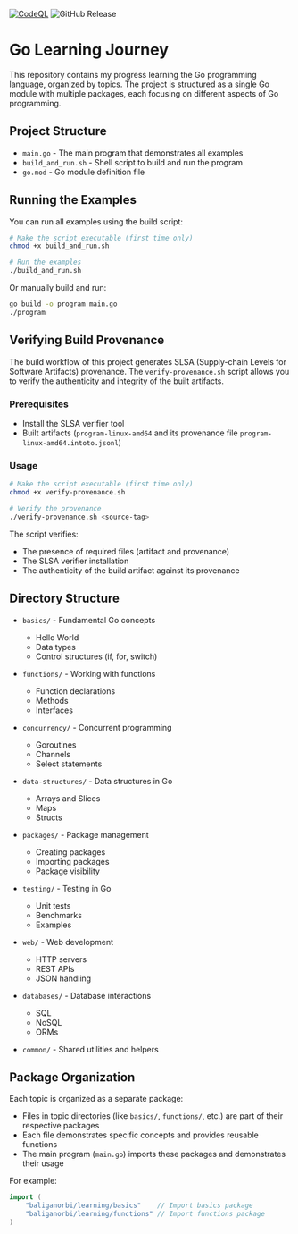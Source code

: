 [![CodeQL](https://github.com/baliganorbi/go-learning/actions/workflows/github-code-scanning/codeql/badge.svg)](https://github.com/baliganorbi/go-learning/actions/workflows/github-code-scanning/codeql)
![GitHub Release](https://img.shields.io/github/v/release/baliganorbi/go-learning)

# Go Learning Journey

This repository contains my progress learning the Go programming language, organized by topics. The project is structured as a single Go module with multiple packages, each focusing on different aspects of Go programming.

## Project Structure

- `main.go` - The main program that demonstrates all examples
- `build_and_run.sh` - Shell script to build and run the program
- `go.mod` - Go module definition file

## Running the Examples

You can run all examples using the build script:

```bash
# Make the script executable (first time only)
chmod +x build_and_run.sh

# Run the examples
./build_and_run.sh
```

Or manually build and run:

```bash
go build -o program main.go
./program
```

## Verifying Build Provenance

The build workflow of this project generates SLSA (Supply-chain Levels for Software Artifacts) provenance. The `verify-provenance.sh` script allows you to verify the authenticity and integrity of the built artifacts.

### Prerequisites
- Install the SLSA verifier tool
- Built artifacts (`program-linux-amd64` and its provenance file `program-linux-amd64.intoto.jsonl`)

### Usage

```bash
# Make the script executable (first time only)
chmod +x verify-provenance.sh

# Verify the provenance
./verify-provenance.sh <source-tag>
```

The script verifies:
- The presence of required files (artifact and provenance)
- The SLSA verifier installation
- The authenticity of the build artifact against its provenance

## Directory Structure

- `basics/` - Fundamental Go concepts
  - Hello World
  - Data types
  - Control structures (if, for, switch)
  
- `functions/` - Working with functions
  - Function declarations
  - Methods
  - Interfaces
  
- `concurrency/` - Concurrent programming
  - Goroutines
  - Channels
  - Select statements
  
- `data-structures/` - Data structures in Go
  - Arrays and Slices
  - Maps
  - Structs
  
- `packages/` - Package management
  - Creating packages
  - Importing packages
  - Package visibility
  
- `testing/` - Testing in Go
  - Unit tests
  - Benchmarks
  - Examples
  
- `web/` - Web development
  - HTTP servers
  - REST APIs
  - JSON handling
  
- `databases/` - Database interactions
  - SQL
  - NoSQL
  - ORMs
  
- `common/` - Shared utilities and helpers

## Package Organization

Each topic is organized as a separate package:

- Files in topic directories (like `basics/`, `functions/`, etc.) are part of their respective packages
- Each file demonstrates specific concepts and provides reusable functions
- The main program (`main.go`) imports these packages and demonstrates their usage

For example:
```go
import (
    "baliganorbi/learning/basics"    // Import basics package
    "baliganorbi/learning/functions" // Import functions package
)
```